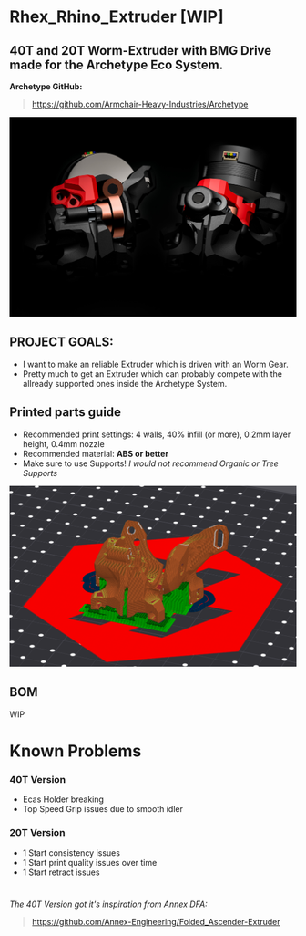 # Rhex_Rhino_Extruder [WIP]
## 40T and 20T Worm-Extruder with BMG Drive made for the Archetype Eco System.

**Archetype GitHub:**
> https://github.com/Armchair-Heavy-Industries/Archetype

![6](Images/IMG_0381.jpeg)

## PROJECT GOALS:
- I want to make an reliable Extruder which is driven with an Worm Gear.
- Pretty much to get an Extruder which can probably compete with the allready supported ones inside the Archetype System.

## Printed parts guide
- Recommended print settings: 4 walls, 40% infill (or more), 0.2mm layer height, 0.4mm nozzle
- Recommended material: **ABS or better**
- Make sure to use Supports! *I would not recommend Organic or Tree Supports*

![6](Images/supports.png)  

## BOM
WIP

# Known Problems
### 40T Version
- Ecas Holder breaking
- Top Speed Grip issues due to smooth idler


### 20T Version
- 1 Start consistency issues
- 1 Start print quality issues over time
- 1 Start retract issues

#

*The 40T Version got it's inspiration from Annex DFA:*
> https://github.com/Annex-Engineering/Folded_Ascender-Extruder
